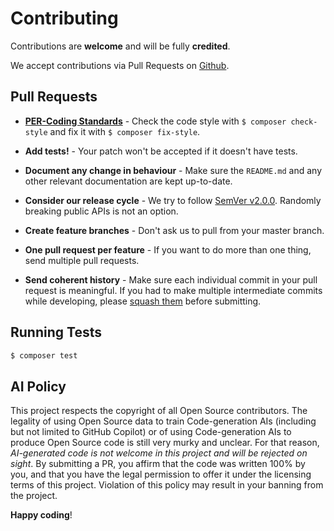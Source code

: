 # Contributing

Contributions are **welcome** and will be fully **credited**.

We accept contributions via Pull Requests on [Github](https://github.com/Crell/AttributeUtils).


## Pull Requests

- **[PER-Coding Standards](https://github.com/php-fig/fig-standards/blob/master/accepted/PSR-2-coding-style-guide.md)** - Check the code style with ``$ composer check-style`` and fix it with ``$ composer fix-style``.

- **Add tests!** - Your patch won't be accepted if it doesn't have tests.

- **Document any change in behaviour** - Make sure the `README.md` and any other relevant documentation are kept up-to-date.

- **Consider our release cycle** - We try to follow [SemVer v2.0.0](http://semver.org/). Randomly breaking public APIs is not an option.

- **Create feature branches** - Don't ask us to pull from your master branch.

- **One pull request per feature** - If you want to do more than one thing, send multiple pull requests.

- **Send coherent history** - Make sure each individual commit in your pull request is meaningful. If you had to make multiple intermediate commits while developing, please [squash them](http://www.git-scm.com/book/en/v2/Git-Tools-Rewriting-History#Changing-Multiple-Commit-Messages) before submitting.


## Running Tests

``` bash
$ composer test
```

## AI Policy

This project respects the copyright of all Open Source contributors.  The legality of using Open Source data to train Code-generation AIs (including but not limited to GitHub Copilot) or of using Code-generation AIs to produce Open Source code is still very murky and unclear.  For that reason, *AI-generated code is not welcome in this project and will be rejected on sight*.  By submitting a PR, you affirm that the code was written 100% by you, and that you have the legal permission to offer it under the licensing terms of this project.  Violation of this policy may result in your banning from the project.

**Happy coding**!
